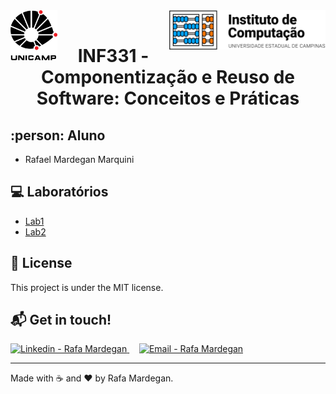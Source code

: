 <div id="header">
    <img src="img/unicamp.png" width=75px align="left" />
    <img src="img/ic.png" width=250px align="right" />
</div>
<br />
<h1 align="center">INF331 - Componentização e Reuso de Software: Conceitos e Práticas</h1>

## :person: Aluno
* Rafael Mardegan Marquini

## :computer: Laboratórios
* [Lab1](https://github.com/rmmarquini/engsoft-inf331-labs/lab1)
* [Lab2](https://github.com/rmmarquini/engsoft-inf331-labs/lab2)

## :memo: License
This project is under the MIT license.

## :mailbox_with_mail: Get in touch!
<a href="https://www.linkedin.com/in/rafamardegan/" target="_blank" >
  <img alt="Linkedin - Rafa Mardegan" src="https://img.shields.io/badge/Linkedin--%23F8952D?style=social&logo=linkedin">
</a>&nbsp;&nbsp;&nbsp;
<a href="mailto:rafa.mardegan@gmail.com" target="_blank" >
  <img alt="Email - Rafa Mardegan" src="https://img.shields.io/badge/Email--%23F8952D?style=social&logo=gmail">
</a> 

---
Made with :coffee: and ❤️ by Rafa Mardegan.




